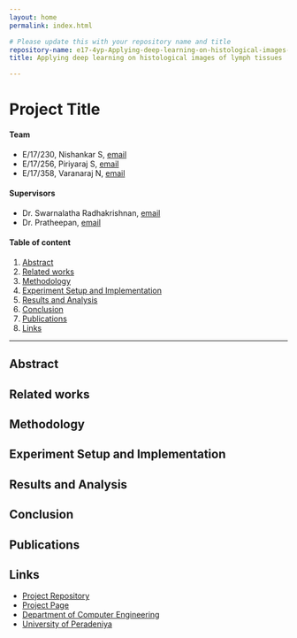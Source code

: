 ```yaml
---
layout: home
permalink: index.html

# Please update this with your repository name and title
repository-name: e17-4yp-Applying-deep-learning-on-histological-images-of-lymph-tissues
title: Applying deep learning on histological images of lymph tissues

---
```


[comment]: # "This is the standard layout for the project, but you can clean this and use your own template"

# Project Title

#### Team

- E/17/230, Nishankar S, [email](mailto:e17230@eng.pdn.ac.lk)
- E/17/256, Piriyaraj S, [email](mailto:e17256@eng.pdn.ac.lk)
- E/17/358, Varanaraj N, [email](mailto:e17358@eng.pdn.ac.lk)

#### Supervisors

- Dr. Swarnalatha Radhakrishnan, [email](mailto:swarnar@eng.pdn.ac.lk)
- Dr. Pratheepan, [email](mailto:pratheepan@uwu.ac.lk)

#### Table of content

1. [Abstract](#abstract)
2. [Related works](#related-works)
3. [Methodology](#methodology)
4. [Experiment Setup and Implementation](#experiment-setup-and-implementation)
5. [Results and Analysis](#results-and-analysis)
6. [Conclusion](#conclusion)
7. [Publications](#publications)
8. [Links](#links)

---


## Abstract

## Related works

## Methodology

## Experiment Setup and Implementation

## Results and Analysis

## Conclusion

## Publications
[//]: # "Note: Uncomment each once you uploaded the files to the repository"

<!-- 1. [Semester 7 report](./) -->
<!-- 2. [Semester 7 slides](./) -->
<!-- 3. [Semester 8 report](./) -->
<!-- 4. [Semester 8 slides](./) -->
<!-- 5. Author 1, Author 2 and Author 3 "Research paper title" (2021). [PDF](./). -->


## Links

[//]: # ( NOTE: EDIT THIS LINKS WITH YOUR REPO DETAILS )

- [Project Repository](https://github.com/cepdnaclk/e17-4yp-Applying-deep-learning-on-histological-images-of-lymph-tissues)
- [Project Page](https://cepdnaclk.github.io/e17-4yp-Applying-deep-learning-on-histological-images-of-lymph-tissues/)
- [Department of Computer Engineering](http://www.ce.pdn.ac.lk/)
- [University of Peradeniya](https://eng.pdn.ac.lk/)

[//]: # "Please refer this to learn more about Markdown syntax"
[//]: # "https://github.com/adam-p/markdown-here/wiki/Markdown-Cheatsheet"
